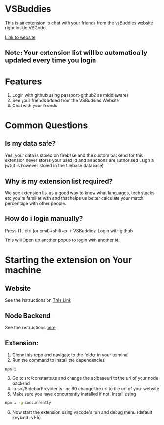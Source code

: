 # VSBuddies
This is an extension to chat with your friends from the vsBuddies website right inside VSCode.

[Link to website](https://vsbuddies.netlify.app)
## Note: Your extension list will be automatically updated every time you login

# Features
1. Login with github(using passport-github2 as middleware)
2. See your friends added from the VSBuddies Website
3. Chat with your friends

# Common Questions
## Is my data safe?
 Yes, your data is stored on firebase and the custom backend for this extension never stores your used id and all actions are authorised usign a jwt(it is however stored in the firebase database)

## Why is my extension list required?
 We see extension list as a good way to know what languages, tech stacks etc you're familiar with and that helps us better calculate your match percentage with other people.

## How do i login manually?

 Press f1 / ctrl (or cmd)+shift+p -> VSBuddies: Login with github

 This will Open up another popup to login with another id.

# Starting the extension on Your machine
## Website
See the instructions on [This Link](https://github.com/Lohit244/vsbuddies-website)
## Node Backend 
See the instructions [here](https://github.com/Lohit244/vsbuddiesextapi)
## Extension:
1. Clone this repo and navigate to the folder in your terminal
2. Run the command to install the dependencies

```bash
npm i
```
3. Go to src/constants.ts and change the apibaseurl to the url of your node backend
4. in src/SidebarProvider.ts line 60 change the url to the url of your website
5. Make sure you have concurrently installed if not, install using

```bash
npm i -g concurrently
```
6. Now start the extension using vscode's run and debug menu (default keybind is F5)